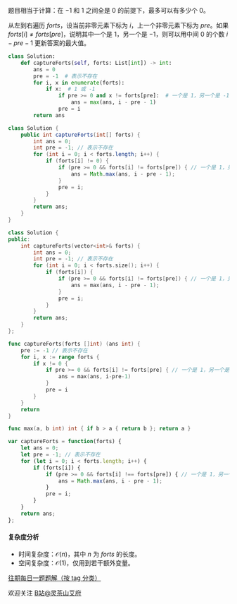 题目相当于计算：在 $-1$ 和 $1$ 之间全是 $0$ 的前提下，最多可以有多少个 $0$。

从左到右遍历 $\textit{forts}$，设当前非零元素下标为 $i$，上一个非零元素下标为 $\textit{pre}$。如果 $\textit{forts}[i]\ne \textit{forts}[\textit{pre}]$，说明其中一个是 $1$，另一个是 $-1$，则可以用中间 $0$ 的个数 $i-\textit{pre}-1$ 更新答案的最大值。

```py [sol-Python3]
class Solution:
    def captureForts(self, forts: List[int]) -> int:
        ans = 0
        pre = -1  # 表示不存在
        for i, x in enumerate(forts):
            if x:  # 1 或 -1
                if pre >= 0 and x != forts[pre]:  # 一个是 1，另一个是 -1
                    ans = max(ans, i - pre - 1)
                pre = i
        return ans
```

```java [sol-Java]
class Solution {
    public int captureForts(int[] forts) {
        int ans = 0;
        int pre = -1; // 表示不存在
        for (int i = 0; i < forts.length; i++) {
            if (forts[i] != 0) {
                if (pre >= 0 && forts[i] != forts[pre]) { // 一个是 1，另一个是 -1
                    ans = Math.max(ans, i - pre - 1);
                }
                pre = i;
            }
        }
        return ans;
    }
}
```

```cpp [sol-C++]
class Solution {
public:
    int captureForts(vector<int>& forts) {
        int ans = 0;
        int pre = -1; // 表示不存在
        for (int i = 0; i < forts.size(); i++) {
            if (forts[i]) {
                if (pre >= 0 && forts[i] != forts[pre]) { // 一个是 1，另一个是 -1
                    ans = max(ans, i - pre - 1);
                }
                pre = i;
            }
        }
        return ans;
    }
};
```

```go [sol-Go]
func captureForts(forts []int) (ans int) {
	pre := -1 // 表示不存在
	for i, x := range forts {
		if x != 0 {
			if pre >= 0 && forts[i] != forts[pre] { // 一个是 1，另一个是 -1
				ans = max(ans, i-pre-1)
			}
			pre = i
		}
	}
	return
}

func max(a, b int) int { if b > a { return b }; return a }
```

```js [sol-JavaScript]
var captureForts = function(forts) {
    let ans = 0;
    let pre = -1; // 表示不存在
    for (let i = 0; i < forts.length; i++) {
        if (forts[i]) {
            if (pre >= 0 && forts[i] !== forts[pre]) { // 一个是 1，另一个是 -1
                ans = Math.max(ans, i - pre - 1);
            }
            pre = i;
        }
    }
    return ans;
};
```

#### 复杂度分析

- 时间复杂度：$\mathcal{O}(n)$，其中 $n$ 为 $\textit{forts}$ 的长度。
- 空间复杂度：$\mathcal{O}(1)$，仅用到若干额外变量。

[往期每日一题题解（按 tag 分类）](https://github.com/EndlessCheng/codeforces-go/blob/master/leetcode/SOLUTIONS.md)

欢迎关注 [B站@灵茶山艾府](https://space.bilibili.com/206214)
